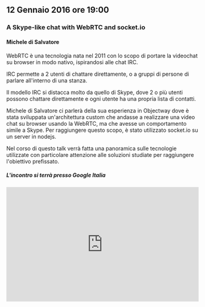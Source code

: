 ## 12 Gennaio 2016 ore 19:00
### A Skype-like chat with WebRTC and socket.io
#### Michele di Salvatore  <a href="https://twitter.com/mikdisal" target="_blank" class="icon-twitter"></a>

WebRTC è una tecnologia nata nel 2011 con lo scopo di portare la videochat su browser in modo nativo, ispirandosi alle chat IRC.

IRC permette a 2 utenti di chattare direttamente, o a gruppi di persone di parlare all'interno di una stanza.

Il modello IRC si distacca molto da quello di Skype, dove 2 o più utenti possono chattare direttamente e ogni utente ha una propria lista di contatti.

Michele di Salvatore ci parlerà della sua esperienza in Objectway dove è stata sviluppata un'architettura custom che andasse a realizzare una video chat su browser usando la WebRTC, ma che avesse un comportamento simile a Skype. Per raggiungere questo scopo, è stato utilizzato socket.io su un server in nodejs.

Nel corso di questo talk verrà fatta una panoramica sulle tecnologie utilizzate con particolare attenzione alle soluzioni studiate per raggiungere l'obiettivo prefissato.

##### L'incontro si terrà presso Google Italia
<div class="frame">
  <iframe src="https://www.google.com/maps/embed?pb=!1m18!1m12!1m3!1d2797.189396541938!2d9.187430915583711!3d45.48613067910118!2m3!1f0!2f0!3f0!3m2!1i1024!2i768!4f13.1!3m3!1m2!1s0x4786c6a591c262d5%3A0x98d4992212f8115c!2sGoogle+Italia!5e0!3m2!1sit!2sit!4v1447147564425" width="100%" height="300" frameborder="0" style="border:0" allowfullscreen></iframe>
</div>

